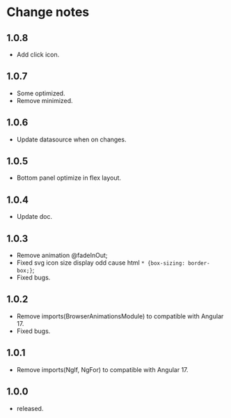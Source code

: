 # Change notes

## 1.0.8

- Add click icon.

## 1.0.7

- Some optimized.
- Remove minimized.

## 1.0.6

- Update datasource when on changes.

## 1.0.5

- Bottom panel optimize in flex layout.

## 1.0.4

- Update doc.

## 1.0.3

- Remove animation @fadeInOut;
- Fixed svg icon size display odd cause html `* {box-sizing: border-box;}`;
- Fixed bugs.

## 1.0.2

- Remove imports(BrowserAnimationsModule) to compatible with Angular 17.
- Fixed bugs.

## 1.0.1

- Remove imports(NgIf, NgFor) to compatible with Angular 17.

## 1.0.0

- released.
